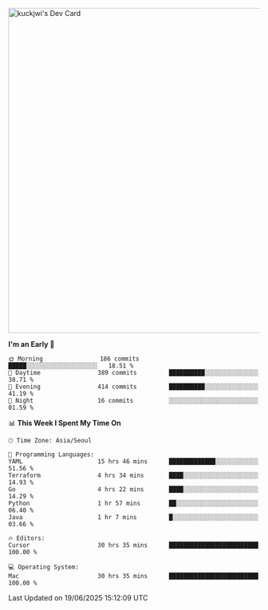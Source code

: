 <a href="https://app.daily.dev/kuckhwancho"><img src="https://api.daily.dev/devcards/v2/efef39c8028947428b3c0b486b9cd9b6.png?r=iz2&type=wide" width="652" alt="kuckjwi's Dev Card"/></a>

<!--START_SECTION:waka-->
**I'm an Early 🐤** 

```text
🌞 Morning                186 commits         █████░░░░░░░░░░░░░░░░░░░░   18.51 % 
🌆 Daytime                389 commits         ██████████░░░░░░░░░░░░░░░   38.71 % 
🌃 Evening                414 commits         ██████████░░░░░░░░░░░░░░░   41.19 % 
🌙 Night                  16 commits          ░░░░░░░░░░░░░░░░░░░░░░░░░   01.59 % 
```


📊 **This Week I Spent My Time On** 

```text
🕑︎ Time Zone: Asia/Seoul

💬 Programming Languages: 
YAML                     15 hrs 46 mins      █████████████░░░░░░░░░░░░   51.56 % 
Terraform                4 hrs 34 mins       ████░░░░░░░░░░░░░░░░░░░░░   14.93 % 
Go                       4 hrs 22 mins       ████░░░░░░░░░░░░░░░░░░░░░   14.29 % 
Python                   1 hr 57 mins        ██░░░░░░░░░░░░░░░░░░░░░░░   06.40 % 
Java                     1 hr 7 mins         █░░░░░░░░░░░░░░░░░░░░░░░░   03.66 % 

🔥 Editors: 
Cursor                   30 hrs 35 mins      █████████████████████████   100.00 % 

💻 Operating System: 
Mac                      30 hrs 35 mins      █████████████████████████   100.00 % 
```


 Last Updated on 19/06/2025 15:12:09 UTC
<!--END_SECTION:waka-->
